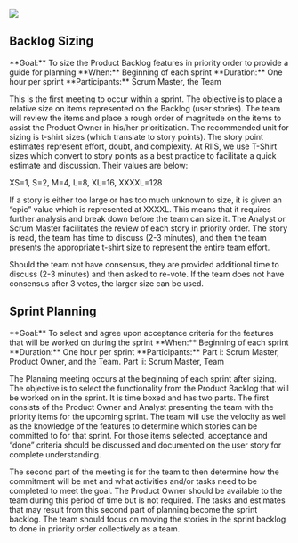 ![](.guides/img/Scrum_Iteration.png)

<h2>Backlog Sizing</h2>
**Goal:** To size the Product Backlog features in priority order to provide a guide for planning
**When:** Beginning of each sprint
**Duration:** One hour per sprint
**Participants:** Scrum Master, the Team

This is the first meeting to occur within a sprint. The objective is to place a relative size on items represented on the Backlog (user stories). The team will review the items and place a rough order of magnitude on the items to assist the Product Owner in his/her prioritization. The recommended unit for sizing is t-shirt sizes (which translate to story points). The story point estimates represent effort, doubt, and complexity. At RIIS, we use T-Shirt sizes which convert to story points as a best practice to facilitate a quick estimate and discussion. Their values are below:

XS=1, S=2, M=4, L=8, XL=16, XXXXL=128

If a story is either too large or has too much unknown to size, it is given an “epic” value which is represented at XXXXL. This means that it requires further analysis and break down before the team can size it. The Analyst or Scrum Master facilitates the review of each story in priority order. The story is read, the team has time to discuss (2-3 minutes), and then the team presents the appropriate t-shirt size to represent the entire team effort.

Should the team not have consensus, they are provided additional time to discuss (2-3 minutes) and then asked to re-vote. If the team does not have consensus after 3 votes, the larger size can be used.

<h2>Sprint Planning</h2>
**Goal:** To select and agree upon acceptance criteria for the features that will be worked on during the sprint
**When:** Beginning of each sprint
**Duration:** One hour per sprint
**Participants:** 
Part i: Scrum Master, Product Owner, and the Team. 
Part ii: Scrum Master, Team

The Planning meeting occurs at the beginning of each sprint after sizing. The objective is to select the functionality from the Product Backlog that will be worked on in the sprint. It is time boxed and has two parts. The first consists of the Product Owner and Analyst presenting the team with the priority items for the upcoming sprint. The team will use the velocity as well as the knowledge of the features to determine which stories can be committed to for that sprint. For those items selected, acceptance and “done” criteria should be discussed and documented on the user story for complete understanding.

The second part of the meeting is for the team to then determine how the commitment will be met and what activities and/or tasks need to be completed to meet the goal. The Product Owner should be available to the team during this period of time but is not required. The tasks and estimates that may result from this second part of planning become the sprint backlog. The team should focus on moving the stories in the sprint backlog to done in priority order collectively as a team.
